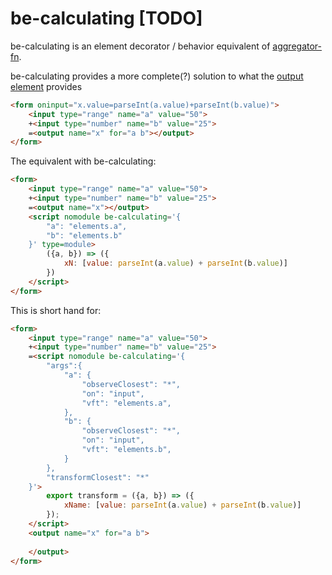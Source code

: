# be-calculating [TODO]

be-calculating is an element decorator / behavior equivalent of [aggregator-fn](https://github.com/bahrus/aggregator-fn).

be-calculating provides a more complete(?) solution to what the [output element](https://developer.mozilla.org/en-US/docs/Web/HTML/Element/output) provides

```html
<form oninput="x.value=parseInt(a.value)+parseInt(b.value)">
    <input type="range" name="a" value="50">
    +<input type="number" name="b" value="25">
    =<output name="x" for="a b"></output>
</form>
```

The equivalent with be-calculating:

```html
<form>
    <input type="range" name="a" value="50">
    +<input type="number" name="b" value="25">
    =<output name="x"></output>
    <script nomodule be-calculating='{
        "a": "elements.a",
        "b": "elements.b"
    }' type=module>
        ({a, b}) => ({
            xN: [value: parseInt(a.value) + parseInt(b.value)]
        })
    </script>
</form>
```

This is short hand for:

```html
<form>
    <input type="range" name="a" value="50">
    +<input type="number" name="b" value="25">
    =<script nomodule be-calculating='{
        "args":{
            "a": {
                "observeClosest": "*",
                "on": "input",
                "vft": "elements.a",
            },
            "b": {
                "observeClosest": "*",
                "on": "input",
                "vft": "elements.b",
            }
        },
        "transformClosest": "*"
    }'>        
        export transform = ({a, b}) => ({
            xName: [value: parseInt(a.value) + parseInt(b.value)]
        });
    </script>
    <output name="x" for="a b">
        
    </output>
</form>
```